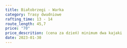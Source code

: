 ```yaml
---
title: Białobrzegi - Warka
category: Trasy dwudniowe
rafting_time: 13 - 14
route_length: 45,7
price: "70"
price_descrition: (cena za dzień) minimum dwa kajaki 
date: 2023-01-30
---
```

